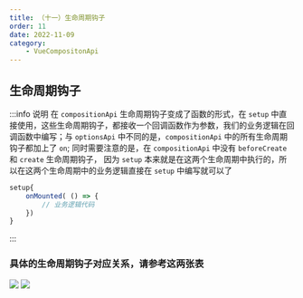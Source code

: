 ```yaml
---
title: （十一）生命周期钩子
order: 11
date: 2022-11-09
category:
    - VueCompositonApi
---
```


## 生命周期钩子
:::info 说明
在 `compositionApi` 生命周期钩子变成了函数的形式，在 `setup` 中直接使用，这些生命周期钩子，都接收一个回调函数作为参数，我们的业务逻辑在回调函数中编写；与 `optionsApi` 中不同的是，`compositionApi` 中的所有生命周期钩子都加上了 `on`; 同时需要注意的是，在 `compositionApi` 中没有 `beforeCreate` 和 `create` 生命周期钩子， 因为 `setup` 本来就是在这两个生命周期中执行的，所以在这两个生命周期中的业务逻辑直接在 `setup` 中编写就可以了
```js
setup{
    onMounted( () => {
        // 业务逻辑代码
    })
}
```
:::

### 具体的生命周期钩子对应关系，请参考这两张表
![](https://image.zswei.xyz//img/compositionApi-11-2.jpg)
![](https://image.zswei.xyz//img/compositionApi-11-1.png)